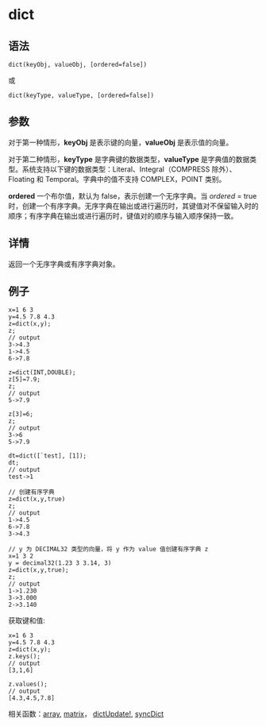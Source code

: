 # dict

## 语法

`dict(keyObj, valueObj, [ordered=false])`

或

`dict(keyType, valueType, [ordered=false])`

## 参数

对于第一种情形，**keyObj** 是表示键的向量，**valueObj** 是表示值的向量。

对于第二种情形，**keyType** 是字典键的数据类型，**valueType**
是字典值的数据类型。系统支持以下键的数据类型：Literal、Integral（COMPRESS 除外）、Floating 和 Temporal。字典中的值不支持
COMPLEX，POINT 类别。

**ordered** 一个布尔值，默认为 false，表示创建一个无序字典。当 *ordered* = true
时，创建一个有序字典。无序字典在输出或进行遍历时，其键值对不保留输入时的顺序；有序字典在输出或进行遍历时，键值对的顺序与输入顺序保持一致。

## 详情

返回一个无序字典或有序字典对象。

## 例子

```
x=1 6 3
y=4.5 7.8 4.3
z=dict(x,y);
z;
// output
3->4.3
1->4.5
6->7.8

z=dict(INT,DOUBLE);
z[5]=7.9;
z;
// output
5->7.9

z[3]=6;
z;
// output
3->6
5->7.9

dt=dict([`test], [1]);
dt;
// output
test->1

// 创建有序字典
z=dict(x,y,true)
z;
// output
1->4.5
6->7.8
3->4.3

// y 为 DECIMAL32 类型的向量，将 y 作为 value 值创建有序字典 z
x=1 3 2
y = decimal32(1.23 3 3.14, 3)
z=dict(x,y,true);
z;
// output
1->1.230
3->3.000
2->3.140
```

获取键和值:

```
x=1 6 3
y=4.5 7.8 4.3
z=dict(x,y);
z.keys();
// output
[3,1,6]

z.values();
// output
[4.3,4.5,7.8]
```

相关函数：[array](../a/array.md), [matrix](../m/matrix.md)， [dictUpdate!](dictUpdate_.md), [syncDict](../s/syncDict.md)

